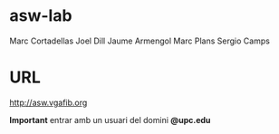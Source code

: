 # asw-lab
Marc Cortadellas
Joel Dill
Jaume Armengol
Marc Plans
Sergio Camps

# URL
http://asw.vgafib.org

__Important__ entrar amb un usuari del domini __@upc.edu__
